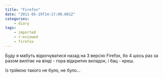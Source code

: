 ```yaml
---
title: "Firefox"
date: "2011-05-19T14:17:00.001Z"
categories:
    - diary
tags:
    - imported
    - r:eviewed
    - firefox
---
```


Буду я мабуть відкочуватися назад на 3 версію Firefox, бо 4 шось раз за разом вилітає на вінді - гора відкритих вкладок, і бац - креш.  

Із трійкою такого не було, не було...
